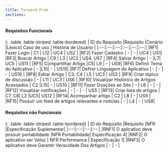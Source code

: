 ```yaml
---
title: Forward-From
sections:
---
```


#### Requisitos Funcionais

<div class="table-responsive">

{: .table .table-striped .table-bordered}
| ID do Requisito |Requisito |Cenário |Léxico| Caso de uso | História de Usuário |
|:--:|:--:|:--:|:--:|:--:|:--:|
|RF1| Fazer Login | C1 | L12 | UC4 | US2 |
|RF2| Fazer Cadastro | - | - | UC4 | US1|
|RF3| Buscar Artigo | C9 | L3 | UC2 | US4, US7 |
|RF4| Salvar Artigo | - |L7| UC5 | US11 |
|RF5| Compartilhar Artigo |C5| L9 | - | US9|
|RF6| Definir Tema do Aplicativo | - |L10| - | US15|
|RF7| Definir Linguagem do Aplicativo | - | - | - | US16 |
|RF8| Editar Artigo | C3, C4 | L5 | UC3 | US3 |
|RF9| Criar tópico de discussão | - | L11 | UC3 | US6 |
|RF10| Visualizar Histórico de Artigos Acessados | C2 |L15| - | US10 |
|RF11| Fazer Doações ao Site | - | L6 | - | - |
|RF12| Visualizar notificações | - | - | - | US5 |
|RF13| Criar lista de artigos  | C7, C8| L2 |UC5| US12 |
|RF14| Acompanhar artigo  | C2 | L8 | - | US5 |
|RF15| Possuir um feed de artigos relevantes e notícias  | - | L4 | - | US8|

</div>

#### Requisitos não Funcionais
<div class="table-responsive">

{: .table .table-striped .table-bordered}
| ID do Requisito |Requisito |NFR |Especificação Suplementar|
|:--:|:--:|:--:|:--:|
|RNF1| O aplicativo deve possuir portabilidade |NFR Portabilidade| Especificação 4|
|RNF2| O aplicativo ser Veloz | NFR Performance | Especificação 1|
|RNF3| O aplicativo deve Garantir Veracidade Dos Artigos | - | - |

</div>